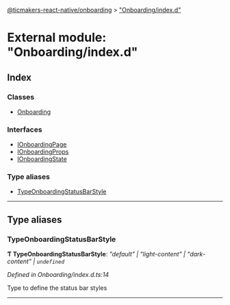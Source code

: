 [@ticmakers-react-native/onboarding](../README.md) > ["Onboarding/index.d"](../modules/_onboarding_index_d_.md)

# External module: "Onboarding/index.d"

## Index

### Classes

* [Onboarding](../classes/_onboarding_index_d_.onboarding.md)

### Interfaces

* [IOnboardingPage](../interfaces/_onboarding_index_d_.ionboardingpage.md)
* [IOnboardingProps](../interfaces/_onboarding_index_d_.ionboardingprops.md)
* [IOnboardingState](../interfaces/_onboarding_index_d_.ionboardingstate.md)

### Type aliases

* [TypeOnboardingStatusBarStyle](_onboarding_index_d_.md#typeonboardingstatusbarstyle)

---

## Type aliases

<a id="typeonboardingstatusbarstyle"></a>

###  TypeOnboardingStatusBarStyle

**Ƭ TypeOnboardingStatusBarStyle**: *"default" \| "light-content" \| "dark-content" \| `undefined`*

*Defined in Onboarding/index.d.ts:14*

Type to define the status bar styles

___

